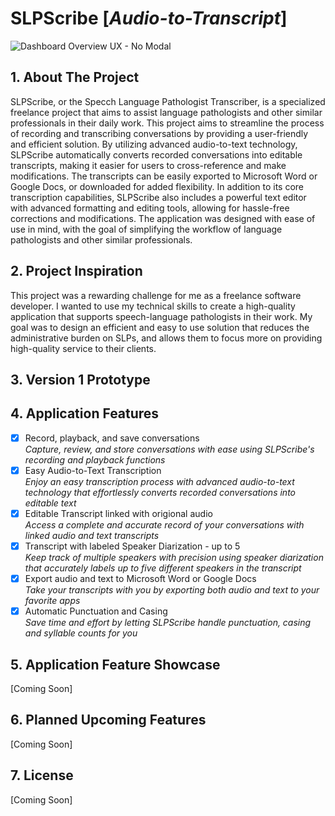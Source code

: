 # SLPScribe [_Audio-to-Transcript_]
![Dashboard Overview UX - No Modal](https://user-images.githubusercontent.com/43221618/233351755-ec030f5a-4faa-45b1-bcf8-8c6a87d89dea.png)

## 1. About The Project
SLPScribe, or the Specch Language Pathologist Transcriber, is a specialized freelance project that aims to assist language pathologists and other similar professionals in their daily work. This project aims to streamline the process of recording and transcribing conversations by providing a user-friendly and efficient solution. By utilizing advanced audio-to-text technology, SLPScribe automatically converts recorded conversations into editable transcripts, making it easier for users to cross-reference and make modifications.
The transcripts can be easily exported to Microsoft Word or Google Docs, or downloaded for added flexibility. In addition to its core transcription capabilities, SLPScribe also includes a powerful text editor with advanced formatting and editing tools, allowing for hassle-free corrections and modifications. The application was designed with ease of use in mind, with the goal of simplifying the workflow of language pathologists and other similar professionals.

## 2. Project Inspiration
This project was a rewarding challenge for me as a freelance software developer. I wanted to use my technical skills to create a high-quality application that supports speech-language pathologists in their work. My goal was to design an efficient and easy to use solution that reduces the administrative burden on SLPs, and allows them to focus more on providing high-quality service to their clients.

## 3. Version 1 Prototype

## 4. Application Features
- [x] Record, playback, and save conversations
<br>_Capture, review, and store conversations with ease using SLPScribe's recording and playback functions_
- [x] Easy Audio-to-Text Transcription
<br> _Enjoy an easy transcription process with advanced audio-to-text technology that effortlessly converts recorded conversations into editable text_
- [x] Editable Transcript linked with origional audio
<br> _Access a complete and accurate record of your conversations with linked audio and text transcripts_
- [x] Transcript with labeled Speaker Diarization - up to 5
<br> _Keep track of multiple speakers with precision using speaker diarization that accurately labels up to five different speakers in the transcript_
- [x] Export audio and text to Microsoft Word or Google Docs
<br> _Take your transcripts with you by exporting both audio and text to your favorite apps_
- [x] Automatic Punctuation and Casing
<br> _Save time and effort by letting SLPScribe handle punctuation, casing and syllable counts for you_

## 5. Application Feature Showcase
[Coming Soon]

## 6. Planned Upcoming Features
[Coming Soon]

## 7. License
[Coming Soon]
